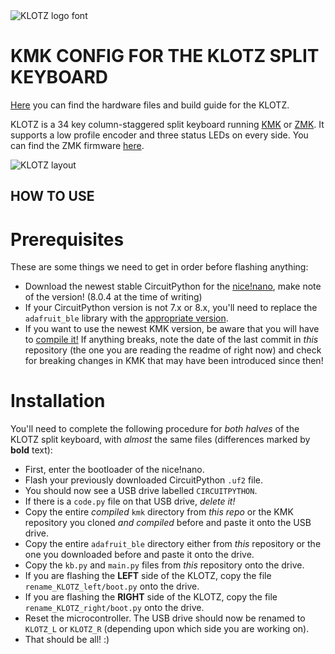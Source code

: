 <picture>
  <source media="(prefers-color-scheme: dark)" srcset="https://raw.githubusercontent.com/GEIGEIGEIST/zmk-config-klotz/master/docs/images/KLOTZ_font_dark.svg">
  <source media="(prefers-color-scheme: light)" srcset="https://raw.githubusercontent.com/GEIGEIGEIST/zmk-config-klotz/master/docs/images/KLOTZ_font_bright.svg">
  <img alt="KLOTZ logo font" src="https://raw.githubusercontent.com/GEIGEIGEIST/zmk-config-klotz/master/docs/images/KLOTZ_font_bright.svg">
</picture>

# KMK CONFIG FOR THE KLOTZ SPLIT KEYBOARD

[Here](https://github.com/GEIGEIGEIST/klotz) you can find the hardware files and build guide for the KLOTZ.

KLOTZ is a 34 key column-staggered split keyboard running [KMK]() or [ZMK](https://zmk.dev/). It supports a low profile encoder and three status LEDs on every side.
You can find the ZMK firmware [here](https://github.com/GEIGEIGEIST/zmk-config-klotz).

![KLOTZ layout](https://raw.githubusercontent.com/GEIGEIGEIST/zmk-config-klotz/master/docs/images/KLOTZ_layout.svg)


## HOW TO USE

# Prerequisites
These are some things we need to get in order before flashing anything:
- Download the newest stable CircuitPython for the [nice!nano](https://circuitpython.org/board/nice_nano/), make note of the version! (8.0.4 at the time of writing)
- If your CircuitPython version is not 7.x or 8.x, you'll need to replace the `adafruit_ble` library with the [appropriate version](https://circuitpython.org/libraries).
- If you want to use the newest KMK version, be aware that you will have to [compile it!](https://github.com/KMKfw/kmk_firmware/blob/master/docs/en/Officially_Supported_Microcontrollers.md#pre-compiling-kmk-for-nicenano) If anything breaks, note the date of the last commit in *this* repository (the one you are reading the readme of right now) and check for breaking changes in KMK that may have been introduced since then!

# Installation
You'll need to complete the following procedure for *both halves* of the KLOTZ split keyboard, with *almost* the same files (differences marked by **bold** text):
- First, enter the bootloader of the nice!nano.
- Flash your previously downloaded CircuitPython `.uf2` file.
- You should now see a USB drive labelled `CIRCUITPYTHON`.
- If there is a `code.py` file on that USB drive, *delete it!*
- Copy the entire *compiled* `kmk` directory from *this repo* or the KMK repository you cloned *and compiled* before and paste it onto the USB drive.
- Copy the entire `adafruit_ble` directory either from *this* repository or the one you downloaded before and paste it onto the drive.
- Copy the `kb.py` and `main.py` files from *this* repository onto the drive.
- If you are flashing the **LEFT** side of the KLOTZ, copy the file `rename_KLOTZ_left/boot.py` onto the drive.
- If you are flashing the **RIGHT** side of the KLOTZ, copy the file `rename_KLOTZ_right/boot.py` onto the drive.
- Reset the microcontroller. The USB drive should now be renamed to `KLOTZ_L` or `KLOTZ_R` (depending upon which side you are working on).
- That should be all! :)
